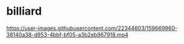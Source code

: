 # billiard

https://user-images.githubusercontent.com/22344603/159669960-38140a38-d953-4bbf-bf05-a3b2eb967918.mp4

